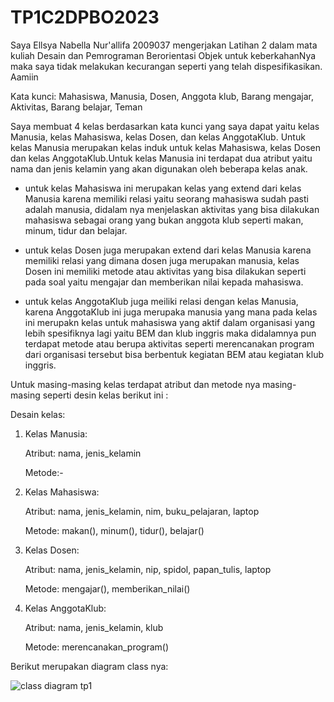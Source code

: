 # TP1C2DPBO2023

Saya Ellsya Nabella Nur'allifa 2009037 mengerjakan Latihan 2 dalam mata kuliah Desain dan Pemrograman Berorientasi Objek untuk keberkahanNya maka saya tidak melakukan kecurangan seperti yang telah dispesifikasikan. Aamiin

Kata kunci: Mahasiswa, Manusia, Dosen, Anggota klub, Barang mengajar, Aktivitas, Barang belajar, Teman

Saya membuat 4 kelas berdasarkan kata kunci yang saya dapat yaitu kelas Manusia, kelas Mahasiswa, kelas Dosen, dan kelas AnggotaKlub. Untuk kelas Manusia merupakan
kelas induk untuk kelas Mahasiswa, kelas Dosen dan kelas AnggotaKlub.Untuk kelas Manusia ini terdapat dua atribut yaitu nama dan jenis kelamin yang akan digunakan oleh beberapa kelas anak. 
- untuk kelas Mahasiswa ini merupakan kelas yang extend dari kelas Manusia karena memiliki relasi yaitu seorang mahasiswa sudah pasti adalah manusia, didalam nya         menjelaskan aktivitas yang bisa dilakukan mahasiswa sebagai orang yang bukan anggota klub seperti makan, minum, tidur dan belajar.

- untuk kelas Dosen juga merupakan extend dari kelas Manusia karena memiliki relasi yang dimana dosen juga merupakan manusia, kelas Dosen ini memiliki metode atau       aktivitas yang bisa dilakukan seperti pada soal yaitu mengajar dan memberikan nilai kepada mahasiswa.

- untuk kelas AnggotaKlub juga meiliki relasi dengan kelas Manusia, karena AnggotaKlub ini juga merupaka manusia yang mana pada kelas ini merupakn kelas untuk mahasiswa yang aktif dalam organisasi yang lebih spesifiknya lagi yaitu BEM dan klub inggris maka didalamnya pun terdapat metode atau berupa aktivitas seperti merencanakan program dari organisasi tersebut bisa berbentuk kegiatan BEM atau kegiatan klub inggris.

Untuk masing-masing kelas terdapat atribut dan metode nya masing-masing seperti desin kelas berikut ini :

Desain kelas:

1. Kelas Manusia:

   Atribut: nama, jenis_kelamin

   Metode:-

2. Kelas Mahasiswa:
 
   Atribut: nama, jenis_kelamin, nim, buku_pelajaran, laptop

   Metode: makan(), minum(), tidur(), belajar()

3. Kelas Dosen:

   Atribut: nama, jenis_kelamin, nip, spidol, papan_tulis, laptop

   Metode: mengajar(),  memberikan_nilai()

4. Kelas AnggotaKlub:

   Atribut: nama, jenis_kelamin, klub

   Metode: merencanakan_program()

Berikut merupakan diagram class nya:




![class diagram tp1](https://user-images.githubusercontent.com/92005214/224896230-6c468b4b-7f6d-4686-91bd-82fdf708f764.png)
